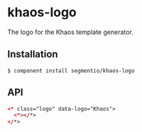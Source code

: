 
# khaos-logo

  The logo for the Khaos template generator.

## Installation

    $ component install segmentio/khaos-logo

## API

```html
<* class="logo" data-logo="Khaos">
  <*></*>
</*>
```
